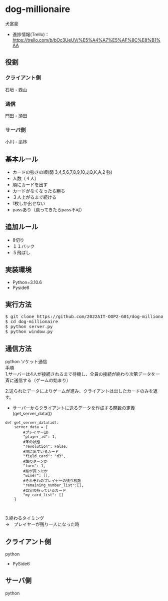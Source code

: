# dog-millionaire
犬富豪
- 進捗情報(Trello)：https://trello.com/b/bOc3UeUV/%E5%A4%A7%E5%AF%8C%E8%B1%AA
## 役割
### クライアント側
石垣・西山
### 通信
門田・須田
### サーバ側
小川・高林

## 基本ルール
- カードの強さの順(弱 3,4,5,6,7,8,9,10,J,Q,K,A,2 強)
- 人数（４人）
- 順にカードを出す  
- カードがなくなったら勝ち  
- ３人上がるまで続ける  
- 1枚しか出せない 
- passあり（戻ってきたらpass不可）  

## 追加ルール
- 8切り
- １１バック
- ５飛ばし

## 実装環境
- Python=3.10.6
- Pyside6

## 実行方法
<pre>
$ git clone https://github.com/2022AIT-OOP2-G01/dog-millionaire.git
$ cd dog-millionaire
$ python server.py
$ python window.py
</pre>

## 通信方法
python  ソケット通信  
手順  
1.サーバーは4人が接続されるまで待機し、全員の接続が終わり次第データを一斉に送信する（ゲームの始まり）

2.送られたデータによりゲームが進み、クライアントは出したカードのみを返す。
- サーバーからクライアントに送るデータを作成する関数の定義(get_server_data())
```
def get_server_data(id):
    server_data = {
        #プレイヤーID
        "player_id": 1,
        #革命状態
        "revolution": False,
        #場に出ているカード
        "field_card": "d3",
        #誰のターンか
        "turn": 1,
        #誰が買ったか
        "winer": [],
        #それぞれのプレイヤーの残り枚数
        "remaining_number_list":[],
        #自分の持っているカード
        "my_card_list": []
    } 
    
    
```
3.終わるタイミング<br>
  →　プレイヤーが残り一人になった時


## クライアント側
python
- PySide6

## サーバ側
python
